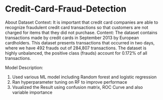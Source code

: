 # Credit-Card-Fraud-Detection
About Dataset
Context:
It is important that credit card companies are able to recognize fraudulent credit card transactions so that customers are not charged for items that they did not purchase.
Content:
The dataset contains transactions made by credit cards in September 2013 by European cardholders.
This dataset presents transactions that occurred in two days, where we have 492 frauds out of 284,807 transactions. The dataset is highly unbalanced, the positive class (frauds) account for 0.172% of all transactions.


Model Description:
1. Used various ML model including Random forest and logistic regression
2. Ran hyperparameter tuning on RF to improve performace 
3. Vsualized the Result using confusion matrix, ROC Curve and also variable importance
